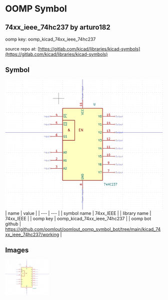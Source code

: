 # OOMP Symbol  
## 74xx_ieee_74hc237  by arturo182  
  
oomp key: oomp_kicad_74xx_ieee_74hc237  
  
source repo at: [https://gitlab.com/kicad/libraries/kicad-symbols](https://gitlab.com/kicad/libraries/kicad-symbols)  
## Symbol  
  
[![working.png](working_600.png)](working.png)  
| name | value | 
| --- | --- | 
| symbol name | 74xx_IEEE | 
| library name | 74xx_IEEE | 
| oomp key | oomp_kicad_74xx_ieee_74hc237 | 
| oomp bot github | https://github.com/oomlout/oomlout_oomp_symbol_bot/tree/main/kicad_74xx_ieee_74hc237/working | 
## Images  
  
[![working.png](working_140.png)](working.png)  
